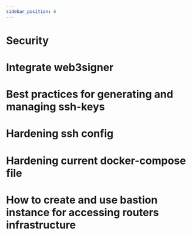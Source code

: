 ```yaml
---
sidebar_position: 6
---
```

# Security

# Integrate web3signer

# Best practices for generating and managing ssh-keys

# Hardening ssh config

# Hardening current docker-compose file

# How to create and use bastion instance for accessing routers infrastructure